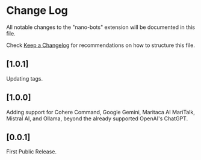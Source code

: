 # Change Log

All notable changes to the "nano-bots" extension will be documented in this file.

Check [Keep a Changelog](http://keepachangelog.com/) for recommendations on how to structure this file.

## [1.0.1]

Updating tags.

## [1.0.0]

Adding support for Cohere Command, Google Gemini, Maritaca AI MariTalk, Mistral AI, and Ollama, beyond the already supported OpenAI's ChatGPT.

## [0.0.1]

First Public Release.
